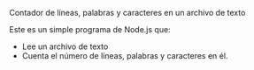 Contador de líneas, palabras y caracteres en un archivo de texto

Este es un simple programa de Node.js que: 
- Lee un archivo de texto 
- Cuenta el número de líneas, palabras y caracteres en él.
